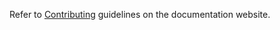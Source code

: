 Refer to [Contributing](https://dishka.readthedocs.io/en/latest/contributing.html) guidelines on the documentation website.